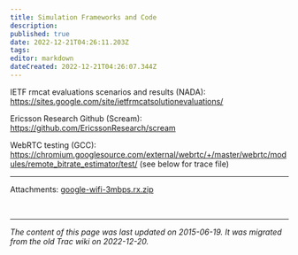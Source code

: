 ```yaml
---
title: Simulation Frameworks and Code
description: 
published: true
date: 2022-12-21T04:26:11.203Z
tags: 
editor: markdown
dateCreated: 2022-12-21T04:26:07.344Z
---
```


 IETF rmcat evaluations scenarios and results (NADA): https://sites.google.com/site/ietfrmcatsolutionevaluations/

Ericsson Research Github (Scream): https://github.com/EricssonResearch/scream

WebRTC testing (GCC): https://chromium.googlesource.com/external/webrtc/+/master/webrtc/modules/remote_bitrate_estimator/test/ (see below for trace file)

---
Attachments:
[google-wifi-3mbps.rx.zip](/google-wifi-3mbps.rx.zip)


&nbsp;
&nbsp;
&nbsp;

---

*The content of this page was last updated on 2015-06-19. It was migrated from the old Trac wiki on 2022-12-20.*